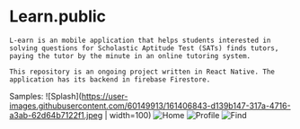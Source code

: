 # Learn.public

	L-earn is an mobile application that helps students interested in solving questions for Scholastic Aptitude Test (SATs) finds tutors, paying the tutor by the minute in an online tutoring system.

	This repository is an ongoing project written in React Native. The application has its backend in firebase Firestore.

Samples:
![Splash](https://user-images.githubusercontent.com/60149913/161406843-d139b147-317a-4716-a3ab-62d64b7122f1.jpeg | width=100)
![Home](https://user-images.githubusercontent.com/60149913/161406839-bad654ad-a24b-4afd-b4aa-65a5f1716585.jpeg)
![Profile](https://user-images.githubusercontent.com/60149913/161406840-e13a5049-b7c4-4ef9-88b6-3e62ae528aa5.jpeg)
![Find](https://user-images.githubusercontent.com/60149913/161406842-eaa2e97f-b60f-4826-84c0-0ac4feb58283.jpeg)

